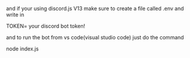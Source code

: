 and if your using discord.js V13 make sure to create a file called .env
and write in

TOKEN= your discord bot token!

and to run the bot from vs code(visual studio code) just do the command

node index.js
